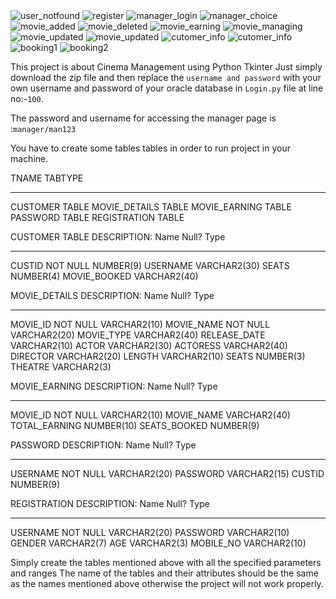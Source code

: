 <img src="user_notfound.jpg" alt="user_notfound"/>
<img src="register.jpg" alt="register"/>
<img src="manager_login.jpg" alt="manager_login"/>
<img src="manager_choice.jpg" alt="manager_choice"/>
<img src="movie_added.jpg" alt="movie_added"/>
<img src="movie_deleted.jpg" alt="movie_deleted"/>
<img src="movie_earning.jpg" alt="movie_earning"/>
<img src="movie_managing.jpg" alt="movie_managing"/>
<img src="movie_updated.jpg" alt="movie_updated"/>
<img src="movie_updated.jpg" alt="movie_updated"/>
<img src="cutomer_info.jpg" alt="cutomer_info"/>
<img src="cutomer_info.jpg" alt="cutomer_info"/>
<img src="booking1.jpg" alt="booking1"/>
<img src="booking2.jpg" alt="booking2"/>

This project is about Cinema Management using Python Tkinter 
Just simply download the zip file and then replace the `username and password` with your own username and password of your oracle database in `Login.py` file at line no:-`100`.

The password  and username for accessing the manager page is :`manager/man123`

You have to create some tables tables in order to run project in your machine.

TNAME                          TABTYPE 
------------------------------ ------- 
CUSTOMER                       TABLE
MOVIE_DETAILS                  TABLE
MOVIE_EARNING                  TABLE
PASSWORD                       TABLE
REGISTRATION                   TABLE


CUSTOMER TABLE DESCRIPTION:
 Name                                      Null?    Type
 ----------------------------------------- -------- ----------------------------
 CUSTID                                    NOT NULL NUMBER(9)
 USERNAME                                           VARCHAR2(30)
 SEATS                                              NUMBER(4)
 MOVIE_BOOKED                                       VARCHAR2(40)


 MOVIE_DETAILS DESCRIPTION:
  Name                                      Null?    Type
 ----------------------------------------- -------- ----------------------------
 MOVIE_ID                                  NOT NULL VARCHAR2(10)
 MOVIE_NAME                                NOT NULL VARCHAR2(20)
 MOVIE_TYPE                                         VARCHAR2(40)
 RELEASE_DATE                                       VARCHAR2(10)
 ACTOR                                              VARCHAR2(30)
 ACTORESS                                           VARCHAR2(40)
 DIRECTOR                                           VARCHAR2(20)
 LENGTH                                             VARCHAR2(10)
 SEATS                                              NUMBER(3)
 THEATRE                                            VARCHAR2(3)

 MOVIE_EARNING DESCRIPTION:
  Name                                      Null?    Type
 ----------------------------------------- -------- ----------------------------
 MOVIE_ID                                  NOT NULL VARCHAR2(10)
 MOVIE_NAME                                         VARCHAR2(40)
 TOTAL_EARNING                                      NUMBER(10)
 SEATS_BOOKED                                       NUMBER(9)


 PASSWORD DESCRIPTION:
  Name                                      Null?    Type
 ----------------------------------------- -------- ----------------------------
 USERNAME                                  NOT NULL VARCHAR2(20)
 PASSWORD                                           VARCHAR2(15)
 CUSTID                                             NUMBER(9)


 REGISTRATION DESCRIPTION:
  Name                                      Null?    Type
 ----------------------------------------- -------- ----------------------------
 USERNAME                                  NOT NULL VARCHAR2(20)
 PASSWORD                                           VARCHAR2(10)
 GENDER                                             VARCHAR2(7)
 AGE                                                VARCHAR2(3)
 MOBILE_NO                                          VARCHAR2(10)


 Simply create the tables mentioned above with all the specified parameters and ranges
The name of the tables  and their attributes should be the same as the names mentioned above otherwise the project will not work properly.